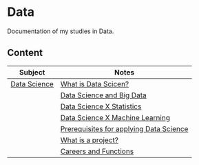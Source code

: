 # Data

Documentation of my studies in Data.

## Content

| Subject | Notes |
|---------|-----------|
| [Data Science](https://github.com/fernandakflima/data-science/tree/main/data-science) | [What is Data Scicen?](https://github.com/fernandakflima/data-science/blob/main/data-science/what-is-data-science.md) |
| | [Data Science and Big Data](https://github.com/fernandakflima/data-science/blob/main/data-science/data-science-and-big-data.md) |
| | [Data Science X Statistics](https://github.com/fernandakflima/data-science/blob/main/data-science/data-science-and-statistics.md)
| | [Data Science X Machine Learning](https://github.com/fernandakflima/data-science/blob/main/data-science/machine-learning-and-MLOps.md) |
| | [Prerequisites for applying Data Science](https://github.com/fernandakflima/data-science/blob/main/data-science/data-science-applications.md) |
| | [What is a project?](https://github.com/fernandakflima/data-science/blob/main/data-science/data-science-project-life-cycle.md) |
| | [Careers and Functions](https://github.com/fernandakflima/data-science/blob/main/data-science/soft-skills-and-careers-in-data-science.md) |
